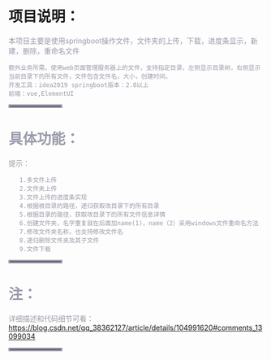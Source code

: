 # 项目说明：

<font color=#999AAA >本项目主要是使用springboot操作文件，文件夹的上传，下载，进度条显示，新建，删除，重命名文件

    额外业务所需，使用web页面管理服务器上的文件，支持指定目录，左侧显示目录树，右侧显示当前目录下的所有文件，文件包含文件名，大小，创建时间。 
    开发工具：idea2019 springboot版本：2.0以上 
    前端：vue,ElementUI
<hr style=" border:solid; width:100px; height:1px;" color=#000000 size=1">

# 具体功能：

<font color=#999AAA >提示：


       1.多文件上传 
       2.文件夹上传
       3.文件上传的进度条实现
       4.根据根目录的路径，递归获取改目录下的所有目录
       5.根据目录的路径，获取改目录下的所有文件信息详情
       6.创建文件夹，名字重复就在后面加name(1)，name（2）采用windows文件重命名方法
       7.修改文件夹名称，也支持修改文件名
       8.递归删除文件夹及其子文件
       9.文件下载
       

<hr style=" border:solid; width:100px; height:1px;" color=#000000 size=1">

# 注：

<font color=#999AAA >详细描述和代码细节可看：https://blog.csdn.net/qq_38362127/article/details/104991620#comments_13099034
<hr style=" border:solid; width:100px; height:1px;" color=#000000 size=1">
